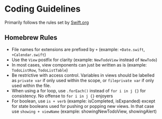 # Coding Guidelines
Primarily follows the rules set by [Swift.org](https://www.swift.org/documentation/api-design-guidelines/)

## Homebrew Rules
- File names for extensions are prefixed by `+` (example: `+Date.swift`, `+Calendar.swift`)
- Use the `View` postfix for clarity (example: `NewTodoView` instead of `NewTodo`)
- In most cases, view components can just be written as is (example: `TodoListRow`, `TodoListTable`)
- Be restrictive with access control. Variables in views should be labelled as `private var` if only used within the scope, or `fileprivate var` if only used within the file.
- When using a for loop, use `.forEach()` instead of `for i in j {}` for consistency. No offense to `for i in j {}` enjoyers
- For boolean, use `is + verb` (example: isCompleted, isExpanded) except for state booleans used for pushing or popping new views. In that case use `showing + viewName` (example: showingNewTodoView, showingAlert)
